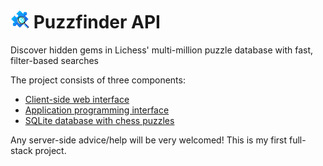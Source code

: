# <img src="/public/logo.png" width="30"> Puzzfinder API

Discover hidden gems in Lichess' multi-million puzzle database with fast, filter-based searches

The project consists of three components:

- [Client-side web interface](https://github.com/dragunovartem99/puzzfinder)
- [Application programming interface](https://github.com/dragunovartem99/puzzfinder-api)
- [SQLite database with chess puzzles](https://github.com/dragunovartem99/puzzfinder-db)

Any server-side advice/help will be very welcomed! This is my first full-stack project.
